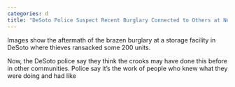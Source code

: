 ```yaml
---
categories: d
title: "DeSoto Police Suspect Recent Burglary Connected to Others at Nearby Storage Units"
---
```


Images show the aftermath of the brazen burglary at a storage facility in DeSoto where thieves ransacked some 200 units. 



Now, the DeSoto police say they think the crooks may have done this before in other communities. Police say it’s the work of people who knew what they were doing and had like